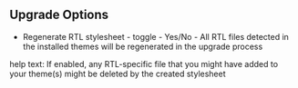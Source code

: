 ## Upgrade Options

- Regenerate RTL stylesheet - toggle - Yes/No - All RTL files detected in the installed themes will be regenerated in the upgrade process

help text: If enabled, any RTL-specific file that you might have added to your theme(s) might be deleted by the created stylesheet
